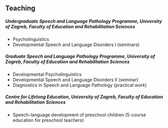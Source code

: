## Teaching

##### Undergraduate Speech and Language Pathology Programme, University of Zagreb, Faculty of Education and Rehabilitation Sciences
- Psycholinguistics
- Developmental Speech and Language Disorders I (seminars)

##### Graduate Speech and Language Pathology Programme, University of Zagreb, Faculty of Education and Rehabilitation Sciences
- Developmental Psycholinguistics
- Developmental Speech and Language Disorders II (seminar)
- Diagnostics in Speech and Language Pathology (practical work)

##### Centre for Lifelong Education, University of Zagreb, Faculty of Education and Rehabilitation Sciences
- Speech-language development of preschool children (5-course education for preschool teachers)
